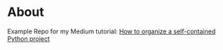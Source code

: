 # About
Example Repo for my Medium tutorial: [How to organize a self-contained Python project](https://bit.ly/3bejdYM)
